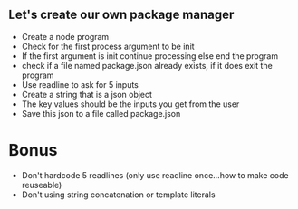 
## Let's create our own package manager

* Create a node program
* Check for the first process argument to be init
* If the first argument is init continue processing else end the program
* check if a file named package.json already exists, if it does exit the program
* Use readline to ask for 5 inputs
* Create a string that is a json object
* The key values should be the inputs you get from the user
* Save this json to a file called package.json

# Bonus
* Don't hardcode 5 readlines (only use readline once...how to make code reuseable)
* Don't using string concatenation or template literals
